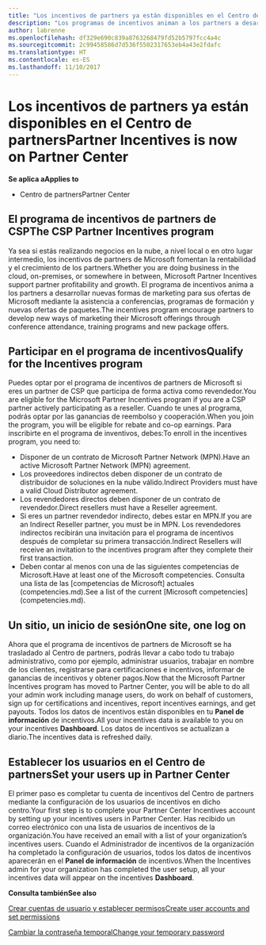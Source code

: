 ```yaml
---
title: "Los incentivos de partners ya están disponibles en el Centro de partners | Centro de partners"
description: "Los programas de incentivos animan a los partners a desarrollar nuevas técnicas de marketing, ofrecen formación y mucho más"
author: labrenne
ms.openlocfilehash: df329e690c839a8763268479fd52b5797fcc4a4c
ms.sourcegitcommit: 2c99458586d7d536f5502317653eb4a43e2fdafc
ms.translationtype: HT
ms.contentlocale: es-ES
ms.lasthandoff: 11/10/2017
---
```

# <a name="partner-incentives-is-now-on-partner-center"></a><span data-ttu-id="79322-103">Los incentivos de partners ya están disponibles en el Centro de partners</span><span class="sxs-lookup"><span data-stu-id="79322-103">Partner Incentives is now on Partner Center</span></span> 

**<span data-ttu-id="79322-104">Se aplica a</span><span class="sxs-lookup"><span data-stu-id="79322-104">Applies to</span></span>**

-  <span data-ttu-id="79322-105">Centro de partners</span><span class="sxs-lookup"><span data-stu-id="79322-105">Partner Center</span></span>

## <a name="the-csp-partner-incentives-program"></a><span data-ttu-id="79322-106">El programa de incentivos de partners de CSP</span><span class="sxs-lookup"><span data-stu-id="79322-106">The CSP Partner Incentives program</span></span>

<span data-ttu-id="79322-107">Ya sea si estás realizando negocios en la nube, a nivel local o en otro lugar intermedio, los incentivos de partners de Microsoft fomentan la rentabilidad y el crecimiento de los partners.</span><span class="sxs-lookup"><span data-stu-id="79322-107">Whether you are doing business in the cloud, on-premises, or somewhere in between, Microsoft Partner Incentives support partner profitability and growth.</span></span> <span data-ttu-id="79322-108">El programa de incentivos anima a los partners a desarrollar nuevas formas de marketing para sus ofertas de Microsoft mediante la asistencia a conferencias, programas de formación y nuevas ofertas de paquetes.</span><span class="sxs-lookup"><span data-stu-id="79322-108">The incentives program encourage partners to develop new ways of marketing their Microsoft offerings through conference attendance, training programs and new package offers.</span></span> 

## <a name="qualify-for-the-incentives-program"></a><span data-ttu-id="79322-109">Participar en el programa de incentivos</span><span class="sxs-lookup"><span data-stu-id="79322-109">Qualify for the Incentives program</span></span>

<span data-ttu-id="79322-110">Puedes optar por el programa de incentivos de partners de Microsoft si eres un partner de CSP que participa de forma activa como revendedor.</span><span class="sxs-lookup"><span data-stu-id="79322-110">You are eligible for the Microsoft Partner Incentives program if you are a CSP partner actively participating as a reseller.</span></span>
<span data-ttu-id="79322-111">Cuando te unes al programa, podrás optar por las ganancias de reembolso y cooperación.</span><span class="sxs-lookup"><span data-stu-id="79322-111">When you join the program, you will be eligible for rebate and co-op earnings.</span></span> <span data-ttu-id="79322-112">Para inscribirte en el programa de inventivos, debes:</span><span class="sxs-lookup"><span data-stu-id="79322-112">To enroll in the incentives program, you need to:</span></span> 
-   <span data-ttu-id="79322-113">Disponer de un contrato de Microsoft Partner Network (MPN).</span><span class="sxs-lookup"><span data-stu-id="79322-113">Have an active Microsoft Partner Network (MPN) agreement.</span></span>  
-   <span data-ttu-id="79322-114">Los proveedores indirectos deben disponer de un contrato de distribuidor de soluciones en la nube válido.</span><span class="sxs-lookup"><span data-stu-id="79322-114">Indirect Providers must have a valid Cloud Distributor agreement.</span></span>
-   <span data-ttu-id="79322-115">Los revendedores directos deben disponer de un contrato de revendedor.</span><span class="sxs-lookup"><span data-stu-id="79322-115">Direct resellers must have a Reseller agreement.</span></span>
-   <span data-ttu-id="79322-116">Si eres un partner revendedor indirecto, debes estar en MPN.</span><span class="sxs-lookup"><span data-stu-id="79322-116">If you are an Indirect Reseller partner, you must be in MPN.</span></span> <span data-ttu-id="79322-117">Los revendedores indirectos recibirán una invitación para el programa de incentivos después de completar su primera transacción.</span><span class="sxs-lookup"><span data-stu-id="79322-117">Indirect Resellers will receive an invitation to the incentives program after they complete their first transaction.</span></span> 
-   <span data-ttu-id="79322-118">Deben contar al menos con una de las siguientes competencias de Microsoft.</span><span class="sxs-lookup"><span data-stu-id="79322-118">Have at least one of the Microsoft competencies.</span></span> <span data-ttu-id="79322-119">Consulta una lista de las [competencias de Microsoft] actuales (competencies.md).</span><span class="sxs-lookup"><span data-stu-id="79322-119">See a list of the current [Microsoft competencies] (competencies.md).</span></span>

## <a name="one-site-one-log-on"></a><span data-ttu-id="79322-120">Un sitio, un inicio de sesión</span><span class="sxs-lookup"><span data-stu-id="79322-120">One site, one log on</span></span>

<span data-ttu-id="79322-121">Ahora que el programa de incentivos de partners de Microsoft se ha trasladado al Centro de partners, podrás llevar a cabo todo tu trabajo administrativo, como por ejemplo, administrar usuarios, trabajar en nombre de los clientes, registrarse para certificaciones e incentivos, informar de ganancias de incentivos y obtener pagos.</span><span class="sxs-lookup"><span data-stu-id="79322-121">Now that the Microsoft Partner Incentives program has moved to Partner Center, you will be able to do all your admin work including manage users, do work on behalf of customers, sign up for certifications and incentives, report incentives earnings, and get payouts.</span></span> <span data-ttu-id="79322-122">Todos los datos de incentivos están disponibles en tu **Panel de información** de incentivos.</span><span class="sxs-lookup"><span data-stu-id="79322-122">All your incentives data is available to you on your incentives **Dashboard**.</span></span> <span data-ttu-id="79322-123">Los datos de incentivos se actualizan a diario.</span><span class="sxs-lookup"><span data-stu-id="79322-123">The incentives data is refreshed daily.</span></span>
 
## <a name="set-your-users-up-in-partner-center"></a><span data-ttu-id="79322-124">Establecer los usuarios en el Centro de partners</span><span class="sxs-lookup"><span data-stu-id="79322-124">Set your users up in Partner Center</span></span>
 
<span data-ttu-id="79322-125">El primer paso es completar tu cuenta de incentivos del Centro de partners mediante la configuración de los usuarios de incentivos en dicho centro.</span><span class="sxs-lookup"><span data-stu-id="79322-125">Your first step is to complete your Partner Center Incentives account by setting up your incentives users in Partner Center.</span></span> <span data-ttu-id="79322-126">Has recibido un correo electrónico con una lista de usuarios de incentivos de la organización.</span><span class="sxs-lookup"><span data-stu-id="79322-126">You have received an email with a list of your organization’s incentives users.</span></span> <span data-ttu-id="79322-127">Cuando el Administrador de incentivos de la organización ha completado la configuración de usuarios, todos los datos de incentivos aparecerán en el **Panel de información** de incentivos.</span><span class="sxs-lookup"><span data-stu-id="79322-127">When the Incentives admin for your organization has completed the user setup, all your incentives data will appear on the incentives **Dashboard**.</span></span>

**<span data-ttu-id="79322-128">Consulta también</span><span class="sxs-lookup"><span data-stu-id="79322-128">See also</span></span>**

[<span data-ttu-id="79322-129">Crear cuentas de usuario y establecer permisos</span><span class="sxs-lookup"><span data-stu-id="79322-129">Create user accounts and set permissions</span></span>](create-user-accounts-and-set-permissions.md)

[<span data-ttu-id="79322-130">Cambiar la contraseña temporal</span><span class="sxs-lookup"><span data-stu-id="79322-130">Change your temporary password</span></span>](change-your-temporary-password.md)

